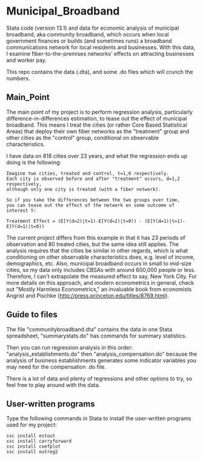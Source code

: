 Municipal_Broadband
===================
Stata code (version 13.1) and data for economic analysis of municipal broadband, aka community broadband, which occurs when local government finances or builds (and sometimes runs) a broadband communications network for local residents and businesses. With this data, I examine fiber-to-the-premises networks' effects on attracting businesses and worker pay.

This repo contains the data (.dta), and some .do files which will crunch the numbers.

Main_Point
-------------------
The main point of my project is to perform regression analysis, particularly difference-in-differences estimation, to tease out the effect of municipal broadband. This means I treat the cities (or rather Core Based Statistical Areas) that deploy their own fiber networks as the "treatment" group and other cities as the "control" group, conditional on observable characteristics.

I have data on 818 cities over 23 years, and what the regression ends up doing is the following:
```
Imagine two cities, treated and control, t=1,0 respectively. 
Each city is observed before and after "treatment" occurs, d=1,2 respectively,
although only one city is treated (with a fiber network). 

So if you take the differences between the two groups over time,
you can tease out the effect of the network on some outcome of interest Y:

Treatment Effect = (E[Y(d=2)|t=1)-E[Y(d=2)|t=0)) - (E[Y(d=1)|t=1)-E[Y(d=1)|t=0))
```

The current project differs from this example in that it has 23 periods of observation and 80 treated cities, but the same idea still applies. The analysis requires that the cities be similar in other regards, which is what conditioning on other observable characteristics does, e.g. level of income, demographics, etc. Also, municipal broadband occurs in small to mid-size cities, so my data only includes CBSAs with around 600,000 people or less. Therefore, I can't extrapolate the measured effect to say, New York City. For more details on this approach, and modern econometrics in general, check out "Mostly Harmless Econometrics," an invaluable book from economists Angrist and Pischke (http://press.princeton.edu/titles/8769.html).

Guide to files
-------------------
The file "communitybroadband.dta" contains the data in one Stata spreadsheet, "summarystats.do" has commands for summary statistics.

Then you can run regression analysis in this order: "analysis_establishments.do" then "analysis_compensation.do" because the analysis of business establishments generates some indicator variables you may need for the compensation .do file.

There is a lot of data and plenty of regressions and other options to try, so feel free to play around with the data.

User-written programs
---------------------
Type the following commands in Stata to install the user-written programs used for my project:
```
ssc install estout
ssc install carryforward
ssc install coefplot
ssc install outreg2
```
